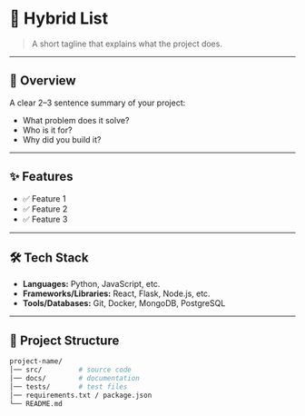 # 🚀 Hybrid List

> A short tagline that explains what the project does.

---

## 📖 Overview
A clear 2–3 sentence summary of your project:
- What problem does it solve?  
- Who is it for?  
- Why did you build it?

---

## ✨ Features
- ✅ Feature 1
- ✅ Feature 2
- ✅ Feature 3

---

## 🛠️ Tech Stack
- **Languages:** Python, JavaScript, etc.  
- **Frameworks/Libraries:** React, Flask, Node.js, etc.  
- **Tools/Databases:** Git, Docker, MongoDB, PostgreSQL  

---

## 📂 Project Structure
```bash
project-name/
│── src/         # source code
│── docs/        # documentation
│── tests/       # test files
│── requirements.txt / package.json
└── README.md
